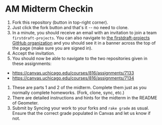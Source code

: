 # AM Midterm Checkin

 1. Fork this repository (button in top-right corner).
 1. Just click the fork button and that's it -- no need to clone.
 1. In a minute, you should receive an email with an invitation to join a team `firstdraft-projects`. You can also navigate to [the firstdraft-projects GitHub organization](https://github.com/firstdraft-projects) and you should see it in a banner across the top of the page (make sure you are signed in).
 1. Accept the invitation.
 1. You should now be able to navigate to the two repositories given in these assignments:
   - https://canvas.uchicago.edu/courses/816/assignments/7133
   - https://canvas.uchicago.edu/courses/816/assignments/7134
 1. These are parts 1 and 2 of the midterm. Complete them just as you normally complete homeworks. (Fork, clone, sync, etc.)
 1. There are detailed instructions and hints for the midterm in the README of Geometer.
 1. Submit by Syncing your work to your forks and `rake grade` as usual. Ensure that the correct grade populated in Canvas and let us know if not.
